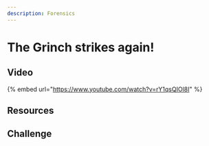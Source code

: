 ```yaml
---
description: Forensics
---
```


# The Grinch strikes again!

## Video

{% embed url="https://www.youtube.com/watch?v=rY1qsQIOl8I" %}

## Resources



## Challenge




